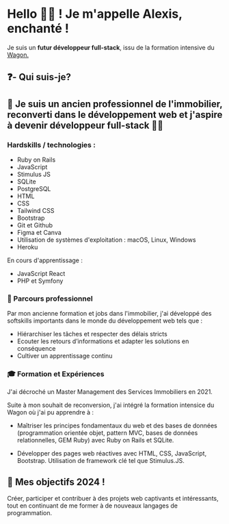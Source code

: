 <h1>Hello ✌🏻 ! Je m'appelle Alexis, enchanté !</h1>

Je suis un <strong>futur développeur full-stack</strong>, issu de la formation intensive du <a href ="https://www.lewagon.com/fr/web-development-course">Wagon.</a>

<h2>❓- Qui suis-je? <h2>
🏢 Je suis un ancien professionnel de l'immobilier, reconverti dans le développement web et j'aspire à devenir développeur full-stack 🧑‍💻

<h3>Hardskills / technologies :</h3>
<ul>
<li>Ruby on Rails</li>
<li>JavaScript</li>
<li>Stimulus JS</li>
<li>SQLite</li>
<li>PostgreSQL</li>
<li>HTML</li>
<li>CSS</li>
<li>Tailwind CSS</li>
<li>Bootstrap</li>
<li>Git et Github</li>
<li>Figma et Canva</li>
<li>Utilisation de systèmes d'exploitation : macOS, Linux, Windows</li>
<li>Heroku</li>
</ul>

<p>En cours d'apprentissage : </p>
<ul>
<li>JavaScript React</li>
<li>PHP et Symfony</li>

</ul>

<h3>🚧 Parcours professionnel</h3>
Par mon ancienne formation et jobs dans l'immobilier, j'ai développé des softskills importants dans le monde du développement web tels que :
<br>
<ul>
<li>
Hiérarchiser les tâches et respecter des délais stricts</li>
<li>Ecouter les retours d’informations et adapter les solutions en conséquence</li>
<li>Cultiver un apprentissage continu
</li>
</ul>

<h3>🎓 Formation et Expériences</h3>
J'ai décroché un Master Management des Services Immobiliers en 2021.

Suite à mon souhait de reconversion, j'ai intégré la formation intensice du Wagon où j'ai pu apprendre à :

- Maîtriser les principes fondamentaux du web et des bases de données (programmation orientée objet, pattern MVC, bases de données relationnelles, GEM Ruby) avec Ruby on Rails et SQLite.

- Développer des pages web réactives avec HTML, CSS, JavaScript, Bootstrap. Utilisation de framework clé tel que Stimulus.JS.

<h2>🚀 Mes objectifs 2024 !</h2>
 Créer, participer et contribuer à des projets web captivants et intéressants, tout en continuant de me former à de nouveaux langages de programmation.
